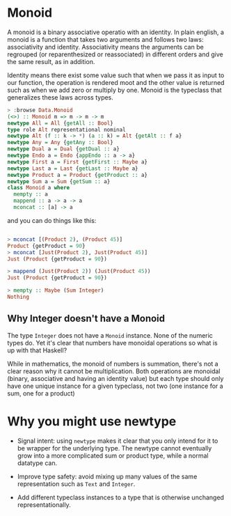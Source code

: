 # Monoid

A monoid is a binary associative operatio with an identity.
In plain english, a monoid is a function that takes two arguments
and follows two laws: associativity and identity. Associativity
means the arguments can be regrouped (or reparenthesized or reassociated)
in different orders and give the same result, as in addition.

Identity means there exist some value such that when we pass it as input to 
our function, the operation is rendered moot and the other value is returned
such as when we add zero or multiply by one. Monoid is the typeclass that
generalizes these laws across types.

```haskell
> :browse Data.Monoid
(<>) :: Monoid m => m -> m -> m
newtype All = All {getAll :: Bool}
type role Alt representational nominal
newtype Alt (f :: k -> *) (a :: k) = Alt {getAlt :: f a}
newtype Any = Any {getAny :: Bool}
newtype Dual a = Dual {getDual :: a}
newtype Endo a = Endo {appEndo :: a -> a}
newtype First a = First {getFirst :: Maybe a}
newtype Last a = Last {getLast :: Maybe a}
newtype Product a = Product {getProduct :: a}
newtype Sum a = Sum {getSum :: a}
class Monoid a where
  mempty :: a
  mappend :: a -> a -> a
  mconcat :: [a] -> a
```

and you can do things like this:

```haskell

> mconcat [(Product 2), (Product 45)]
Product {getProduct = 90}
> mconcat [Just(Product 2), Just(Product 45)]
Just (Product {getProduct = 90})

> mappend (Just(Product 2)) (Just(Product 45))
Just (Product {getProduct = 90})

> mempty :: Maybe (Sum Integer)
Nothing

```

## Why Integer doesn't have a Monoid

The type `Integer` does not have a `Monoid` instance. None of the
numeric types do. Yet it's clear that numbers have monoidal operations 
so what is up with that Haskell?


While in mathematics, the monoid of numbers is summation, there's
 not a clear reason why it cannot be multiplication. Both operations
are monoidal (binary, associative and having an identity value) but 
each type should only have one unique instance for a given typeclass, not 
two (one instance for a sum, one for a product)

# Why you might use newtype

- Signal intent: using `newtype` makes it clear that you only intend for
  it to be wrapper for the underlying type. The newtype cannot eventually
  grow into a more complicated sum or product type, while a normal
  datatype can.

- Improve type safety: avoid mixing up many values of the same representation
  such as `Text` and `Integer`.

- Add different typeclass instances to a type that is otherwise
  unchanged representationally.

